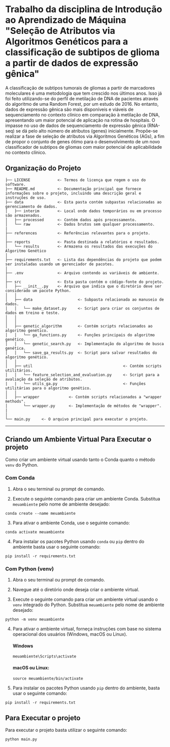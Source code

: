 Trabalho da disciplina de Introdução ao Aprendizado de Máquina "Seleção de Atributos via Algoritmos Genéticos para a classificação de subtipos de glioma a partir de dados de expressão gênica"
==============================

A classificação de subtipos tumorais de gliomas a partir de marcadores moleculares é uma metodologia que tem crescido nos últimos anos. Isso já foi feito utilizando-se do perfil de metilação de DNA de pacientes através do algoritmo de uma Random Forest, por um estudo de 2016. No entanto, dados de expressão gênica são mais disponíveis e viáveis de sequenciamento no contexto clínico em comparação à metilação de DNA, apresentando um maior potencial de aplicação na rotina de hospitais. O impasse no uso de dados de sequenciamento de expressão gênica (RNA-seq) se dá pelo alto número de atributos (genes) inicialmente. Propõe-se realizar a fase de seleção de atributos via Algoritmos Genéticos (AGs), a fim de propor o conjunto de genes ótimo para o desenvolvimento de um novo classificador de subtipos de gliomas com maior potencial de aplicabilidade no contexto clínico.

Organização do Projeto
------------

    ├── LICENSE            <- Termos de licença que regem o uso do software.
    ├── README.md          <- Documentação principal que fornece informações sobre o projeto, incluindo uma descrição geral e instruções de uso.
    ├── data               <- Esta pasta contém subpastas relacionadas ao gerenciamento de dados.
    │   ├── interim        <- Local onde dados temporários ou em processo são armazenados.
    │   ├── processed      <- Contém dados após processamento.
    │   └── raw            <- Dados brutos sem qualquer processamento.
    |
    ├── references         <- Referências relevantes para o projeto.
    │
    ├── reports            <- Pasta destinada a relatórios e resultados.
    │   └── results        <- Armazena os resultados das execuções do Algoritmo Genético
    │
    ├── requirements.txt   <- Lista das dependências do projeto que podem ser instaladas usando um gerenciador de pacotes.
    │
    ├── .env               <- Arquivo contendo as variáveis de ambiente.
    │
    ├── src                <- Esta pasta contém o código-fonte do projeto.
    │   ├── __init__.py    <- Arquivo que indica que o diretório deve ser considerado um pacote Python.
    │   │
    │   ├── data                    <- Subpasta relacionada ao manuseio de dados.
    │   │   └── make_dataset.py     <- Script para criar os conjuntos de dados em treino e teste.
    │   │
    │   │
    │   ├── genetic_algorithm       <- Contém scripts relacionados ao algoritmo genético.
    │   │   └── ga_functions.py     <- Funções principais do algoritmo genético.
    │   │   └── genetic_search.py   <- Implementação do algoritmo de busca genética.
    │   │   └── save_ga_results.py  <- Script para salvar resultados do algoritmo genético.
    │   │
    │   ├── util                                        <- Contém scripts utilitários.
    │   │   └── feature_selection_and_evaluation.py     <- Script para a avaliação da seleção de atributos.
    |   |   └── utils_ga.py                             <- Funções utilitárias para o algoritmo genético.
    │   │ 
    │   ├── wrapper             <- Contém scripts relacionados a "wrapper methods".
    │       └── wrapper.py      <- Implementação de métodos de "wrapper".
    |   
    │
    └── main.py     <- O arquivo principal para executar o projeto.

--------

## Criando um Ambiente Virtual Para Executar o projeto

Como criar um ambiente virtual usando tanto o Conda quanto o método `venv` do Python.

### Com Conda

1. Abra o seu terminal ou prompt de comando.

2. Execute o seguinte comando para criar um ambiente Conda. Substitua `meuambiente` pelo nome de ambiente desejado:

`conda create --name meuambiente`

3. Para ativar o ambiente Conda, use o seguinte comando:

`conda activate meuambiente`

4. Para instalar os pacotes Python usando `conda` ou `pip` dentro do ambiente basta usar o seguinte comando: 

`pip install -r requirements.txt`

### Com Python (venv)

1. Abra o seu terminal ou prompt de comando.

2. Navegue até o diretório onde deseja criar o ambiente virtual.

3. Execute o seguinte comando para criar um ambiente virtual usando o `venv` integrado do Python. Substitua `meuambiente` pelo nome de ambiente desejado:

`python -m venv meuambiente`

4. Para ativar o ambiente virtual, forneça instruções com base no sistema operacional dos usuários (Windows, macOS ou Linux).
    #### Windows
    `meuambiente\Scripts\activate`

    #### macOS ou Linux:
    `source meuambiente/bin/activate`

5. Para instalar os pacotes Python usando `pip` dentro do ambiente, basta usar o seguinte comando: 

`pip install -r requirements.txt`


## Para Executar o projeto

Para executar o projeto basta utilizar o seguinte comando:

`python main.py`
